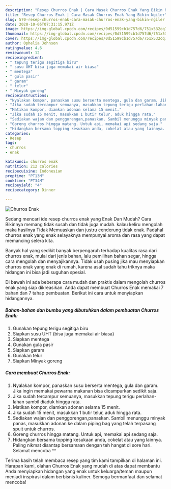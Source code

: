 ```yaml
---
description: "Resep Churros Enak | Cara Masak Churros Enak Yang Bikin Ngiler"
title: "Resep Churros Enak | Cara Masak Churros Enak Yang Bikin Ngiler"
slug: 570-resep-churros-enak-cara-masak-churros-enak-yang-bikin-ngiler
date: 2020-10-05T07:31:15.971Z
image: https://img-global.cpcdn.com/recipes/0d51599cb1d757d6/751x532cq70/churros-enak-foto-resep-utama.jpg
thumbnail: https://img-global.cpcdn.com/recipes/0d51599cb1d757d6/751x532cq70/churros-enak-foto-resep-utama.jpg
cover: https://img-global.cpcdn.com/recipes/0d51599cb1d757d6/751x532cq70/churros-enak-foto-resep-utama.jpg
author: Ophelia Johnson
ratingvalue: 4.6
reviewcount: 12
recipeingredient:
- " tepung terigu segitiga biru"
- " susu UHT bisa juga memakai air biasa"
- " mentega"
- " gula pasir"
- " garam"
- " telur"
- " Minyak goreng"
recipeinstructions:
- "Nyalakan kompor, panaskan susu berserta mentega, gula dan garam. Jika ingin memakai pewarna makanan bisa dicampurkan sedikit saja."
- "Jika sudah tercampur semuanya, masukkan tepung terigu perlahan-lahan sambil diaduk hingga rata."
- "Matikan kompor, diamkan adonan selama 15 menit."
- "Jika sudah 15 menit, masukkan 1 butir telur, aduk hingga rata."
- "Sediakan wajan dan penggorengan,panaskan. Sambil menunggu minyak panas, masukkan adonan ke dalam piping bag yang telah terpasang spuit untuk churros."
- "Goreng churros hingga matang. Untuk api, memakai api sedang saja."
- "Hidangkan bersama topping kesukaan anda, cokelat atau yang lainnya. Paling nikmat disantap bersamaan dengan teh hangat di sore hari. Selamat mencoba ^^"
categories:
- Resep
tags:
- churros
- enak

katakunci: churros enak 
nutrition: 212 calories
recipecuisine: Indonesian
preptime: "PT13M"
cooktime: "PT34M"
recipeyield: "4"
recipecategory: Dinner

---
```



![Churros Enak](https://img-global.cpcdn.com/recipes/0d51599cb1d757d6/751x532cq70/churros-enak-foto-resep-utama.jpg)

Sedang mencari ide resep churros enak yang Enak Dan Mudah? Cara Bikinnya memang tidak susah dan tidak juga mudah. kalau keliru mengolah maka hasilnya Tidak Memuaskan dan justru cenderung tidak enak. Padahal churros enak yang enak selayaknya mempunyai aroma dan rasa yang dapat memancing selera kita.

Banyak hal yang sedikit banyak berpengaruh terhadap kualitas rasa dari churros enak, mulai dari jenis bahan, lalu pemilihan bahan segar, hingga cara mengolah dan menyajikannya. Tidak usah pusing jika mau menyiapkan churros enak yang enak di rumah, karena asal sudah tahu triknya maka hidangan ini bisa jadi suguhan spesial.




Di bawah ini ada beberapa cara mudah dan praktis dalam mengolah churros enak yang siap dikreasikan. Anda dapat membuat Churros Enak memakai 7 bahan dan 7 tahap pembuatan. Berikut ini cara untuk menyiapkan hidangannya.

<!--inarticleads1-->

##### Bahan-bahan dan bumbu yang dibutuhkan dalam pembuatan Churros Enak:

1. Gunakan  tepung terigu segitiga biru
1. Siapkan  susu UHT (bisa juga memakai air biasa)
1. Siapkan  mentega
1. Gunakan  gula pasir
1. Siapkan  garam
1. Gunakan  telur
1. Siapkan  Minyak goreng




<!--inarticleads2-->

##### Cara membuat Churros Enak:

1. Nyalakan kompor, panaskan susu berserta mentega, gula dan garam. Jika ingin memakai pewarna makanan bisa dicampurkan sedikit saja.
1. Jika sudah tercampur semuanya, masukkan tepung terigu perlahan-lahan sambil diaduk hingga rata.
1. Matikan kompor, diamkan adonan selama 15 menit.
1. Jika sudah 15 menit, masukkan 1 butir telur, aduk hingga rata.
1. Sediakan wajan dan penggorengan,panaskan. Sambil menunggu minyak panas, masukkan adonan ke dalam piping bag yang telah terpasang spuit untuk churros.
1. Goreng churros hingga matang. Untuk api, memakai api sedang saja.
1. Hidangkan bersama topping kesukaan anda, cokelat atau yang lainnya. Paling nikmat disantap bersamaan dengan teh hangat di sore hari. Selamat mencoba ^^




Terima kasih telah membaca resep yang tim kami tampilkan di halaman ini. Harapan kami, olahan Churros Enak yang mudah di atas dapat membantu Anda menyiapkan hidangan yang enak untuk keluarga/teman maupun menjadi inspirasi dalam berbisnis kuliner. Semoga bermanfaat dan selamat mencoba!

